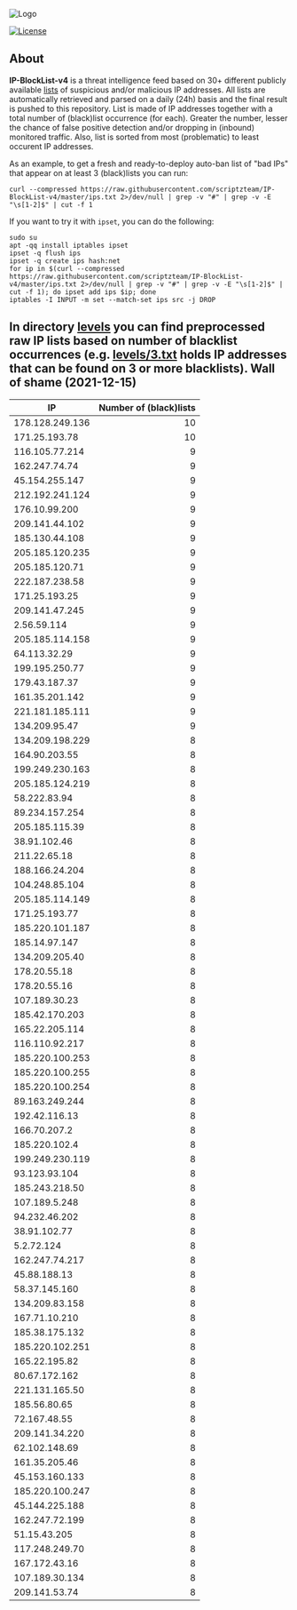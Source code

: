 ![Logo](https://i.imgur.com/PyKLAe7.png)

[![License](https://img.shields.io/badge/license-The_Unlicense-red.svg)](https://unlicense.org/)

About
----

**IP-BlockList-v4** is a threat intelligence feed based on 30+ different publicly available [lists](https://github.com/stamparm/maltrail) of suspicious and/or malicious IP addresses. All lists are automatically retrieved and parsed on a daily (24h) basis and the final result is pushed to this repository. List is made of IP addresses together with a total number of (black)list occurrence (for each). Greater the number, lesser the chance of false positive detection and/or dropping in (inbound) monitored traffic. Also, list is sorted from most (problematic) to least occurent IP addresses.

As an example, to get a fresh and ready-to-deploy auto-ban list of "bad IPs" that appear on at least 3 (black)lists you can run:

```
curl --compressed https://raw.githubusercontent.com/scriptzteam/IP-BlockList-v4/master/ips.txt 2>/dev/null | grep -v "#" | grep -v -E "\s[1-2]$" | cut -f 1
```

If you want to try it with `ipset`, you can do the following:

```
sudo su
apt -qq install iptables ipset
ipset -q flush ips
ipset -q create ips hash:net
for ip in $(curl --compressed https://raw.githubusercontent.com/scriptzteam/IP-BlockList-v4/master/ips.txt 2>/dev/null | grep -v "#" | grep -v -E "\s[1-2]$" | cut -f 1); do ipset add ips $ip; done
iptables -I INPUT -m set --match-set ips src -j DROP
```

In directory [levels](levels) you can find preprocessed raw IP lists based on number of blacklist occurrences (e.g. [levels/3.txt](levels/3.txt) holds IP addresses that can be found on 3 or more blacklists).
Wall of shame (2021-12-15)
----

|IP|Number of (black)lists|
|---|--:|
178.128.249.136|10
171.25.193.78|10
116.105.77.214|9
162.247.74.74|9
45.154.255.147|9
212.192.241.124|9
176.10.99.200|9
209.141.44.102|9
185.130.44.108|9
205.185.120.235|9
205.185.120.71|9
222.187.238.58|9
171.25.193.25|9
209.141.47.245|9
2.56.59.114|9
205.185.114.158|9
64.113.32.29|9
199.195.250.77|9
179.43.187.37|9
161.35.201.142|9
221.181.185.111|9
134.209.95.47|9
134.209.198.229|8
164.90.203.55|8
199.249.230.163|8
205.185.124.219|8
58.222.83.94|8
89.234.157.254|8
205.185.115.39|8
38.91.102.46|8
211.22.65.18|8
188.166.24.204|8
104.248.85.104|8
205.185.114.149|8
171.25.193.77|8
185.220.101.187|8
185.14.97.147|8
134.209.205.40|8
178.20.55.18|8
178.20.55.16|8
107.189.30.23|8
185.42.170.203|8
165.22.205.114|8
116.110.92.217|8
185.220.100.253|8
185.220.100.255|8
185.220.100.254|8
89.163.249.244|8
192.42.116.13|8
166.70.207.2|8
185.220.102.4|8
199.249.230.119|8
93.123.93.104|8
185.243.218.50|8
107.189.5.248|8
94.232.46.202|8
38.91.102.77|8
5.2.72.124|8
162.247.74.217|8
45.88.188.13|8
58.37.145.160|8
134.209.83.158|8
167.71.10.210|8
185.38.175.132|8
185.220.102.251|8
165.22.195.82|8
80.67.172.162|8
221.131.165.50|8
185.56.80.65|8
72.167.48.55|8
209.141.34.220|8
62.102.148.69|8
161.35.205.46|8
45.153.160.133|8
185.220.100.247|8
45.144.225.188|8
162.247.72.199|8
51.15.43.205|8
117.248.249.70|8
167.172.43.16|8
107.189.30.134|8
209.141.53.74|8
